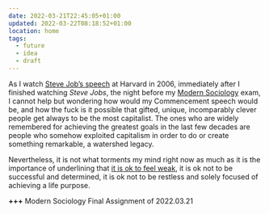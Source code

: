 ```yaml
---
date: 2022-03-21T22:45:05+01:00
updated: 2022-03-22T08:18:52+01:00
location: home
tags:
  - future
  - idea
  - draft
---
```

As I watch [Steve Job’s speech](https://youtu.be/UF8uR6Z6KLc) at Harvard in 2006, immediately after I finished watching <cite>Steve Jobs</cite>, the night before my [Modern Sociology](https://www.unive.it/data/course/332331 '“Modern Sociology„ on Ca’ Foscari website') exam, I cannot help but wondering how would my Commencement speech would be, and how the fuck is it possible that gifted, unique, incomparably clever people get always to be the most capitalist. The ones who are widely remembered for achieving the greatest goals in the last few decades are people who somehow exploited capitalism in order to do or create something remarkable, a watershed legacy.

Nevertheless, it is not what torments my mind right now as much as it is the importance of underlining that <u>it is ok to feel weak</u>, it is ok not to be successful and determined, it is ok not to be restless and solely focused of achieving a life purpose.

<b class='missing'>+++</b> Modern Sociology Final Assignment of 2022.03.21